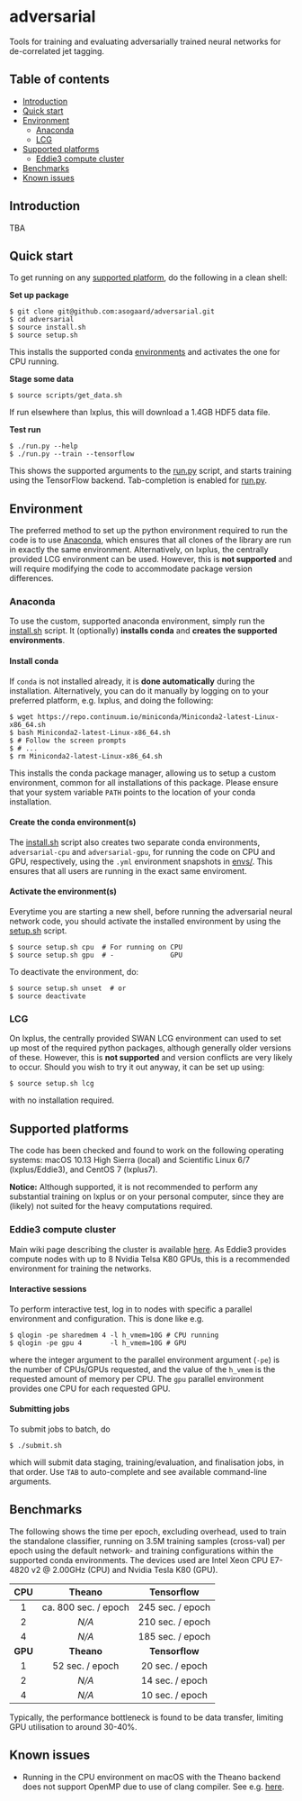 # adversarial

Tools for training and evaluating adversarially trained neural networks for
de-correlated jet tagging.



## Table of contents

- [Introduction](#introdution)
- [Quick start](#quick-start)
- [Environment](#environment)
  - [Anaconda](#anaconda)
  - [LCG](#lcg)
- [Supported platforms](#supported-platforms)
  - [Eddie3 compute cluster](#eddie3-compute-cluster)
- [Benchmarks](#benchmarks)
- [Known issues](#known-issues)


## Introduction

TBA


## Quick start

To get running on any [supported platform](#supported-platforms), do the following in a clean shell:

**Set up package**
```
$ git clone git@github.com:asogaard/adversarial.git
$ cd adversarial
$ source install.sh
$ source setup.sh
```
This installs the supported conda [environments](#environment) and activates
the one for CPU running.

**Stage some data**
```
$ source scripts/get_data.sh
```
If run elsewhere than lxplus, this will download a 1.4GB HDF5 data file.

**Test run**
```
$ ./run.py --help
$ ./run.py --train --tensorflow
```
This shows the supported arguments to the [run.py](run.py) script, and starts
training using the TensorFlow backend. Tab-completion is enabled for
[run.py](run.py).



## Environment

The preferred method to set up the python environment required to run the code
is to use [Anaconda](https://conda.io/docs/), which ensures that all clones of
the library are run in exactly the same environment. Alternatively, on lxplus,
the centrally provided LCG environment can be used. However, this is **not
supported** and will require modifying the code to accommodate package version
differences.


### Anaconda

To use the custom, supported anaconda environment, simply run the
[install.sh](install.sh) script. It (optionally) **installs conda** and
**creates the supported environments**.

#### Install conda

If `conda` is not installed already, it is **done automatically** during the
installation. Alternatively, you can do it manually by logging on to your
preferred platform, e.g. lxplus, and doing the following:
```
$ wget https://repo.continuum.io/miniconda/Miniconda2-latest-Linux-x86_64.sh
$ bash Miniconda2-latest-Linux-x86_64.sh
$ # Follow the screen prompts
$ # ...
$ rm Miniconda2-latest-Linux-x86_64.sh
```
This installs the conda package manager, allowing us to setup a custom
environment, common for all installations of this package. Please ensure that
your system variable `PATH` points to the location of your conda installation.

#### Create the conda environment(s)

The [install.sh](install.sh) script also creates two separate conda
environments, `adversarial-cpu` and `adversarial-gpu`, for running the code on
CPU and GPU, respectively, using the `.yml` environment snapshots in
[envs/](envs/). This ensures that all users are running in the exact same
enviroment.

#### Activate the environment(s)

Everytime you are starting a new shell, before running the adversarial neural
network code, you should activate the installed environment by using the
[setup.sh](setup.sh) script.

```
$ source setup.sh cpu  # For running on CPU
$ source setup.sh gpu  # -              GPU
```
To deactivate the environment, do:
```
$ source setup.sh unset  # or
$ source deactivate
```


### LCG

On lxplus, the centrally provided SWAN LCG environment can used to set up most
of the required python packages, although generally older versions of
these. However, this is **not supported** and version conflicts are very likely
to occur. Should you wish to try it out anyway, it can be set up using:
```
$ source setup.sh lcg
```
with no installation required.



## Supported platforms

The code has been checked and found to work on the following operating systems: macOS 10.13 High
Sierra (local) and Scientific Linux 6/7 (lxplus/Eddie3), and CentOS 7 (lxplus7).

**Notice:** Although supported, it is not recommended to perform any substantial
 training on lxplus or on your personal computer, since they are (likely) not
 suited for the heavy computations required.


### Eddie3 compute cluster

Main wiki page describing the cluster is available
[here](https://www.wiki.ed.ac.uk/display/ResearchServices/Eddie). As Eddie3
provides compute nodes with up to 8 Nvidia Telsa K80 GPUs, this is a
recommended environment for training the networks.

#### Interactive sessions

To perform interactive test, log in to nodes with specific a parallel
environment and configuration. This is done like e.g.

```
$ qlogin -pe sharedmem 4 -l h_vmem=10G # CPU running
$ qlogin -pe gpu 4       -l h_vmem=10G # GPU
```

where the integer argument to the parallel environment argument (`-pe`) is the
number of CPUs/GPUs requested, and the value of the `h_vmem` is the requested
amount of memory per CPU. The `gpu` parallel environment provides one CPU for
each requested GPU.

#### Submitting jobs

To submit jobs to batch, do
```
$ ./submit.sh
```
which will submit data staging, training/evaluation, and finalisation jobs, in
that order. Use `TAB` to auto-complete and see available command-line arguments.



## Benchmarks

The following shows the time per epoch, excluding overhead, used to train the
standalone classifier, running on 3.5M training samples (cross-val) per epoch
using the default network- and training configurations within the supported
conda environments. The devices used are Intel Xeon CPU E7-4820 v2 @ 2.00GHz
(CPU) and Nvidia Tesla K80 (GPU).

| **CPU** | **Theano**           | **Tensorflow**   |
|:-------:|:--------------------:|:---------------: |
| 1       | ca. 800 sec. / epoch | 245 sec. / epoch |
| 2       | _N/A_                | 210 sec. / epoch |
| 4       | _N/A_                | 185 sec. / epoch |
| **GPU** | **Theano**           | **Tensorflow**   |
| 1       |      52 sec. / epoch |  20 sec. / epoch |
| 2       | _N/A_                |  14 sec. / epoch |
| 4       | _N/A_                |  10 sec. / epoch |

Typically, the performance bottleneck is found to be data transfer, limiting GPU
utilisation to around 30-40%.



## Known issues

* Running in the CPU environment on macOS with the Theano backend does not
  support OpenMP due to use of clang compiler. See e.g. [here](https://groups.google.com/d/msg/theano-users/-oIdjtN-HmY/7jBixrHC6aAJ).
